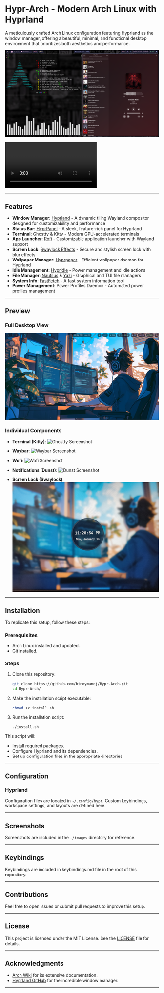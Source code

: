 # Hypr-Arch - Modern Arch Linux with Hyprland

A meticulously crafted Arch Linux configuration featuring Hyprland as the window manager, offering a beautiful, minimal, and functional desktop environment that prioritizes both aesthetics and performance.

![Full Desktop Screenshot](./images/multi-tile.png)

![Full Desktop Recording](./images/hypr-arch-recording.mkv)

---

## Features

- **Window Manager**: [Hyprland](https://github.com/hyprwm/Hyprland) - A dynamic tiling Wayland compositor designed for customizability and performance
- **Status Bar**: [HyprPanel](https://hyprpanel.com/) - A sleek, feature-rich panel for Hyprland
- **Terminal**: [Ghostty](https://ghostty.org/) & [Kitty](https://github.com/kovidgoyal/kitty) - Modern GPU-accelerated terminals
- **App Launcher**: [Rofi](https://github.com/in0ni/rofi-wayland) - Customizable application launcher with Wayland support
- **Screen Lock**: [Swaylock Effects](https://github.com/mortie/swaylock-effects) - Secure and stylish screen lock with blur effects
- **Wallpaper Manager**: [Hyprpaper](https://github.com/hyprwm/hyprpaper) - Efficient wallpaper daemon for Hyprland
- **Idle Management**: [Hypridle](https://github.com/hyprwm/hypridle) - Power management and idle actions
- **File Manager**: [Nautilus](https://apps.gnome.org/Nautilus/) & [Yazi](https://github.com/sxyazi/yazi) - Graphical and TUI file managers
- **System Info**: [FastFetch](https://github.com/fastfetch-cli/fastfetch) - A fast system information tool
- **Power Management**: Power Profiles Daemon - Automated power profiles management

---

## Preview

### Full Desktop View
![Full Desktop Screenshot](./images/full-desktop.png)

### Individual Components

- **Terminal (Kitty)**:
  ![Ghostty Screenshot](./images/ghostty.png)

- **Waybar**:
  ![Waybar Screenshot](./images/waybar.png)

- **Wofi**:
  ![Wofi Screenshot](./images/wofi.png)

- **Notifications (Dunst)**:
  ![Dunst Screenshot](./images/dunst.png)

- **Screen Lock (Swaylock)**:
  ![Swaylock Screenshot](./images/swaylock.jpg)

---

## Installation

To replicate this setup, follow these steps:

### Prerequisites
- Arch Linux installed and updated.
- Git installed.

### Steps

1. Clone this repository:
   ```bash
   git clone https://github.com/binoymanoj/Hypr-Arch.git
   cd Hypr-Arch/
   ```

2. Make the installation script executable:
   ```bash
   chmod +x install.sh
   ```

3. Run the installation script:
   ```bash
   ./install.sh
   ```

This script will:
- Install required packages.
- Configure Hyprland and its dependencies.
- Set up configuration files in the appropriate directories.

---

## Configuration

### Hyprland
Configuration files are located in `~/.config/hypr`. Custom keybindings, workspace settings, and layouts are defined here.

---

## Screenshots

Screenshots are included in the `./images` directory for reference.

---

## Keybindings

Keybindings are included in keybindings.md file in the root of this repository.

---

## Contributions

Feel free to open issues or submit pull requests to improve this setup.

---

## License

This project is licensed under the MIT License. See the [LICENSE](LICENSE) file for details.

---

## Acknowledgments

- [Arch Wiki](https://wiki.archlinux.org/) for its extensive documentation.
- [Hyprland GitHub](https://github.com/hyprwm/Hyprland) for the incredible window manager.

---

